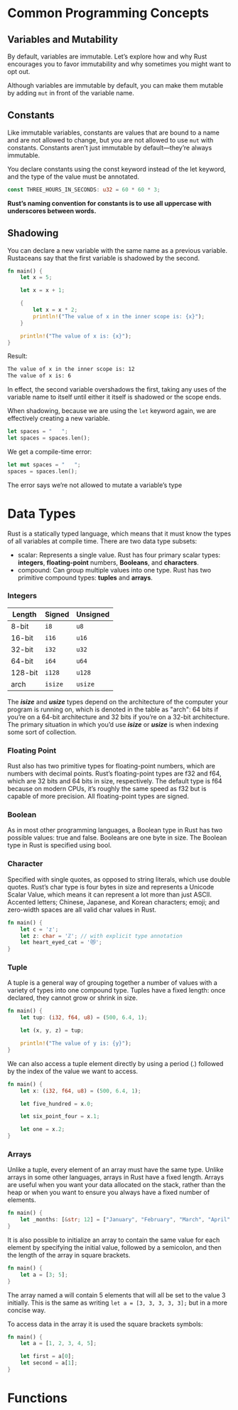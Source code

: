 # **Common Programming Concepts**

## **Variables and Mutability**

By default, variables are immutable. Let’s explore how and why Rust encourages you to favor immutability and why sometimes you might want to opt out.

Although variables are immutable by default, you can make them mutable by adding ```mut``` in front of the variable name.

## **Constants**

Like immutable variables, constants are values that are bound to a name and are not allowed to change, but you are not allowed to use ```mut``` with constants. Constants aren’t just immutable by default—they’re always immutable.

You declare constants using the const keyword instead of the let keyword, and the type of the value must be annotated.

```rust
const THREE_HOURS_IN_SECONDS: u32 = 60 * 60 * 3;
```

**Rust’s naming convention for constants is to use all uppercase with underscores between words.**


## **Shadowing**

You can declare a new variable with the same name as a previous variable. Rustaceans say that the first variable is shadowed by the second. 

```rust
fn main() {
    let x = 5;

    let x = x + 1;

    {
        let x = x * 2;
        println!("The value of x in the inner scope is: {x}");
    }

    println!("The value of x is: {x}");
}
```
Result:
```txt
The value of x in the inner scope is: 12
The value of x is: 6
```

In effect, the second variable overshadows the first, taking any uses of the variable name to itself until either it itself is shadowed or the scope ends. 

When shadowing, because we are using the ```let``` keyword again, we are effectively creating a new variable.

```rust
let spaces = "   ";
let spaces = spaces.len();
```

We get a compile-time error:
```rust 
let mut spaces = "   ";
spaces = spaces.len();
```

The error says we’re not allowed to mutate a variable’s type


# **Data Types**

Rust is a statically typed language, which means that it must know the types of all variables at compile time. There are two data type subsets: 

- scalar: Represents a single value. Rust has four primary scalar types: **integers**, **floating-point** numbers, **Booleans**, and **characters**. 
- compound: Can group multiple values into one type. Rust has two primitive compound types: **tuples** and **arrays**.

### **Integers**

<div align="center">

| Length   | Signed | Unsigned |
|----------|--------|----------|
| 8-bit    | `i8`   | `u8`     |
| 16-bit   | `i16`  | `u16`    |
| 32-bit   | `i32`  | `u32`    |
| 64-bit   | `i64`  | `u64`    |
| 128-bit  | `i128` | `u128`   |
| arch     | `isize`| `usize`  |

</div>

The ***isize*** and ***usize*** types depend on the architecture of the computer your program is running on, which is denoted in the table as "arch": 64 bits if you’re on a 64-bit architecture and 32 bits if you’re on a 32-bit architecture. The primary situation in which you’d use ***isize*** or ***usize*** is when indexing some sort of collection.

### **Floating Point**

Rust also has two primitive types for floating-point numbers, which are numbers with decimal points. Rust’s floating-point types are f32 and f64, which are 32 bits and 64 bits in size, respectively. The default type is f64 because on modern CPUs, it’s roughly the same speed as f32 but is capable of more precision. All floating-point types are signed.

### **Boolean**

As in most other programming languages, a Boolean type in Rust has two possible values: true and false. Booleans are one byte in size. The Boolean type in Rust is specified using bool.

### **Character**

Specified with single quotes, as opposed to string literals, which use double quotes. Rust’s char type is four bytes in size and represents a Unicode Scalar Value, which means it can represent a lot more than just ASCII. Accented letters; Chinese, Japanese, and Korean characters; emoji; and zero-width spaces are all valid char values in Rust.

```rust 
fn main() {
    let c = 'z';
    let z: char = 'ℤ'; // with explicit type annotation
    let heart_eyed_cat = '😻';
}
```

### **Tuple**

A tuple is a general way of grouping together a number of values with a variety of types into one compound type. Tuples have a fixed length: once declared, they cannot grow or shrink in size.

```rust 
fn main() {
    let tup: (i32, f64, u8) = (500, 6.4, 1);

    let (x, y, z) = tup;

    println!("The value of y is: {y}");
}
```

We can also access a tuple element directly by using a period (.) followed by the index of the value we want to access.

```rust 
fn main() {
    let x: (i32, f64, u8) = (500, 6.4, 1);

    let five_hundred = x.0;

    let six_point_four = x.1;

    let one = x.2;
}
```

### **Arrays**

Unlike a tuple, every element of an array must have the same type. Unlike arrays in some other languages, arrays in Rust have a fixed length. Arrays are useful when you want your data allocated on the stack, rather than the heap or when you want to ensure you always have a fixed number of elements.

```rust 
fn main() {
    let _months: [&str; 12] = ["January", "February", "March", "April", "May", "June", "July", "August", "September", "October", "November", "December"];
}
```

It is also possible to initialize an array to contain the same value for each element by specifying the initial value, followed by a semicolon, and then the length of the array in square brackets.

```rust 
fn main() {
    let a = [3; 5];
}
```

The array named a will contain 5 elements that will all be set to the value 3 initially. This is the same as writing ```let a = [3, 3, 3, 3, 3];``` but in a more concise way.

To access data in the array it is used the square brackets symbols:
```rust 
fn main() {
    let a = [1, 2, 3, 4, 5];

    let first = a[0];
    let second = a[1];
}
```

# **Functions**